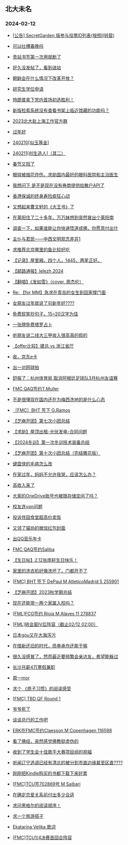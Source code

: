 ## 北大未名 
### 2024-02-12

+ [[公告] SecretGarden 版参与投票ID列表(按照I(转载)](https://bbs.pku.edu.cn/v2/post-read.php?bid=1&threadid=18747334)

+ [可以吐槽春晚吗](https://bbs.pku.edu.cn/v2/post-read.php?bid=890&threadid=18747085)

+ [贵站书签第一次用就断了](https://bbs.pku.edu.cn/v2/post-read.php?bid=162&threadid=18747338)

+ [好久没发帖了，看到进站](https://bbs.pku.edu.cn/v2/post-read.php?bid=130&threadid=18734760)

+ [朝鲜会在什么情况下改革开放？](https://bbs.pku.edu.cn/v2/post-read.php?bid=155&threadid=18747141)

+ [研究生学位申请](https://bbs.pku.edu.cn/v2/post-read.php?bid=138&threadid=18747328)

+ [特朗普拿下党内首场初选胜利！](https://bbs.pku.edu.cn/v2/post-read.php?bid=155&threadid=18740278)

+ [新版检索系统没有查看书架上临近馆藏的功能吗？](https://bbs.pku.edu.cn/v2/post-read.php?bid=25&threadid=18747395)

+ [2023北大赴上海工作官方群](https://bbs.pku.edu.cn/v2/post-read.php?bid=472&threadid=18573173)

+ [过年好](https://bbs.pku.edu.cn/v2/post-read.php?bid=468&threadid=18747122)

+ [240210[似玉等金]](https://bbs.pku.edu.cn/v2/post-read.php?bid=104&threadid=18747307)

+ [240211[创生造人]（其二）](https://bbs.pku.edu.cn/v2/post-read.php?bid=104&threadid=18747314)

+ [春节又阳了](https://bbs.pku.edu.cn/v2/post-read.php?bid=244&threadid=18747312)

+ [眼球被烟花炸伤，求助国内最好的眼科医院和主治医生](https://bbs.pku.edu.cn/v2/post-read.php?bid=244&threadid=18747221)

+ [我想问下 是不是现在没有券商提供给散户API了](https://bbs.pku.edu.cn/v2/post-read.php?bid=249&threadid=18747378)

+ [香港保诚的终身寿险疯狂心动](https://bbs.pku.edu.cn/v2/post-read.php?bid=249&threadid=18744949)

+ [又想起来曹文轩的《大王书》了](https://bbs.pku.edu.cn/v2/post-read.php?bid=218&threadid=18747082)

+ [在莱阳住了二十多年，万万妹想到突然冒出个莱阳南](https://bbs.pku.edu.cn/v2/post-read.php?bid=647&threadid=18747389)

+ [调查一下，如果谁能让你快速悟道成佛，你愿意付出什](https://bbs.pku.edu.cn/v2/post-read.php?bid=10&threadid=18739343)

+ [主仆与君民——中西文明观念差异1](https://bbs.pku.edu.cn/v2/post-read.php?bid=10&threadid=18746266)

+ [求推荐北京哪里的鱼比较好吃](https://bbs.pku.edu.cn/v2/post-read.php?bid=90&threadid=18722769)

+ [【记录】屋里厢，四个人，1445，两星正好。](https://bbs.pku.edu.cn/v2/post-read.php?bid=90&threadid=18667701)

+ [【邮路通报】lelezh 2024](https://bbs.pku.edu.cn/v2/post-read.php?bid=1367&threadid=18747369)

+ [【翻唱】《发如雪》（cover. 周杰伦）](https://bbs.pku.edu.cn/v2/post-read.php?bid=79&threadid=18747329)

+ [Re: 【for MM】急求在青岛的女生到回家撑门面](https://bbs.pku.edu.cn/v2/post-read.php?bid=167&threadid=18747368)

+ [女朋友过年就说了句新年好????](https://bbs.pku.edu.cn/v2/post-read.php?bid=36&threadid=18747155)

+ [免费软笔抄句子，15~20汉字为佳](https://bbs.pku.edu.cn/v2/post-read.php?bid=103&threadid=18747149)

+ [一张牌免费塔罗占卜](https://bbs.pku.edu.cn/v2/post-read.php?bid=103&threadid=18009142)

+ [听朋友说二线大三甲收入很高真的假的](https://bbs.pku.edu.cn/v2/post-read.php?bid=99&threadid=18747230)

+ [【offer比较】建总 vs 浙江省厅](https://bbs.pku.edu.cn/v2/post-read.php?bid=99&threadid=18747086)

+ [收，京东e卡](https://bbs.pku.edu.cn/v2/post-read.php?bid=71&threadid=18747397)

+ [出一对网球拍](https://bbs.pku.edu.cn/v2/post-read.php?bid=71&threadid=18666012)

+ [舒服了：杭州体育局 取消阿根廷足球队3月杭州友谊赛](https://bbs.pku.edu.cn/v2/post-read.php?bid=93&threadid=18747091)

+ [FMC QAQ签约T.Muller](https://bbs.pku.edu.cn/v2/post-read.php?bid=519&threadid=18747367)

+ [不是很懂现在国内还在为梅西洗地的是什么心态](https://bbs.pku.edu.cn/v2/post-read.php?bid=93&threadid=18747337)

+ [［FMC］BHT 签下 G.Ramos](https://bbs.pku.edu.cn/v2/post-read.php?bid=519&threadid=18747348)

+ [【芝麻开团】第七次小团总结](https://bbs.pku.edu.cn/v2/post-read.php?bid=696&threadid=18706176)

+ [【求助】屋顶出租-光伏发电-合同问题](https://bbs.pku.edu.cn/v2/post-read.php?bid=301&threadid=18744549)

+ [【2024冬训】第一次冬训技术装备总结](https://bbs.pku.edu.cn/v2/post-read.php?bid=224&threadid=18747284)

+ [【芝麻开团】第十次小团总结（完结撒花版）](https://bbs.pku.edu.cn/v2/post-read.php?bid=696&threadid=18747171)

+ [键盘侠的毛病怎么改](https://bbs.pku.edu.cn/v2/post-read.php?bid=690&threadid=18747377)

+ [在家过年，妈妈不允许我哭，应该怎么办？](https://bbs.pku.edu.cn/v2/post-read.php?bid=690&threadid=18746913)

+ [高收入来了](https://bbs.pku.edu.cn/v2/post-read.php?bid=543&threadid=18747065)

+ [大家的OneDrive账号也被限存储空间了吗？](https://bbs.pku.edu.cn/v2/post-read.php?bid=668&threadid=18747058)

+ [校友连vpn问题](https://bbs.pku.edu.cn/v2/post-read.php?bid=668&threadid=18746335)

+ [投诉佟园食堂超高价卖饭](https://bbs.pku.edu.cn/v2/post-read.php?bid=438&threadid=18747159)

+ [又领了猫协的微信红包封面](https://bbs.pku.edu.cn/v2/post-read.php?bid=97&threadid=18747179)

+ [出QQ音乐年卡](https://bbs.pku.edu.cn/v2/post-read.php?bid=71&threadid=18747435)

+ [FMC QAQ签约Saliba](https://bbs.pku.edu.cn/v2/post-read.php?bid=519&threadid=18747440)

+ [【生日帖】2.12张雨轩生日快乐！](https://bbs.pku.edu.cn/v2/post-read.php?bid=224&threadid=18747434)

+ [家里的洗衣机好像洗坏了，门都开不了](https://bbs.pku.edu.cn/v2/post-read.php?bid=176&threadid=18747324)

+ [[FMC] BHT 签下 DePaul M AtleticoMadrid 5 255901](https://bbs.pku.edu.cn/v2/post-read.php?bid=519&threadid=18747444)

+ [【芝麻开团】2023秋学期总结](https://bbs.pku.edu.cn/v2/post-read.php?bid=696&threadid=18747446)

+ [现在还能带一两个家属入校吗？](https://bbs.pku.edu.cn/v2/post-read.php?bid=1431&threadid=18747188)

+ [[FML]FCG签约 Rioja M Alaves 11 278837](https://bbs.pku.edu.cn/v2/post-read.php?bid=519&threadid=18747245)

+ [[FML]转会窗IV后阵容（截止02/12 02:00）](https://bbs.pku.edu.cn/v2/post-read.php?bid=519&threadid=18747451)

+ [日本gou又在大海泻污](https://bbs.pku.edu.cn/v2/post-read.php?bid=155&threadid=18747447)

+ [在借新还旧的时代，债券承作还能干嘛](https://bbs.pku.edu.cn/v2/post-read.php?bid=99&threadid=18747396)

+ [很久没感冒了，然而最近要频繁会亲访友，希望能躲过](https://bbs.pku.edu.cn/v2/post-read.php?bid=244&threadid=18747394)

+ [长沙月薪4万寒假兼职](https://bbs.pku.edu.cn/v2/post-read.php?bid=845&threadid=18747456)

+ [周一mor](https://bbs.pku.edu.cn/v2/post-read.php?bid=468&threadid=18747464)

+ [求个 《原子习惯》的阅读感受](https://bbs.pku.edu.cn/v2/post-read.php?bid=53&threadid=18747463)

+ [[FMC] TBD QF Round 1](https://bbs.pku.edu.cn/v2/post-read.php?bid=519&threadid=18747459)

+ [爷爷死了](https://bbs.pku.edu.cn/v2/post-read.php?bid=690&threadid=18747399)

+ [谈谈总行的工作吧](https://bbs.pku.edu.cn/v2/post-read.php?bid=99&threadid=18321878)

+ [ERK在FMC签约Claesson M Copenhagen 116598](https://bbs.pku.edu.cn/v2/post-read.php?bid=519&threadid=18747457)

+ [看了佛经，突然感觉佛教挺虚伪的](https://bbs.pku.edu.cn/v2/post-read.php?bid=10&threadid=18745982)

+ [收到了学生会十佳歌手大赛项目组的祝福](https://bbs.pku.edu.cn/v2/post-read.php?bid=79&threadid=18747081)

+ [听闻辽宁选调已经有清北的被分到市直边缘甚至区直????](https://bbs.pku.edu.cn/v2/post-read.php?bid=99&threadid=18746993)

+ [刚刚把Kindle购买的书都下载下来好累](https://bbs.pku.edu.cn/v2/post-read.php?bid=53&threadid=18747484)

+ [[FMC]TCU签702869号 M Saibari](https://bbs.pku.edu.cn/v2/post-read.php?bid=519&threadid=18747485)

+ [在确定恋爱关系前付出多少合适](https://bbs.pku.edu.cn/v2/post-read.php?bid=690&threadid=18747482)

+ [求问黑格尔的阅读顺序！](https://bbs.pku.edu.cn/v2/post-read.php?bid=53&threadid=18746369)

+ [求一个旅游搭子](https://bbs.pku.edu.cn/v2/post-read.php?bid=94&threadid=18741969)

+ [Ekatarina Velika 歌词](https://bbs.pku.edu.cn/v2/post-read.php?bid=211&threadid=18746115)

+ [[FMC]TCU1/4决赛首回合阵容](https://bbs.pku.edu.cn/v2/post-read.php?bid=519&threadid=18747486)

